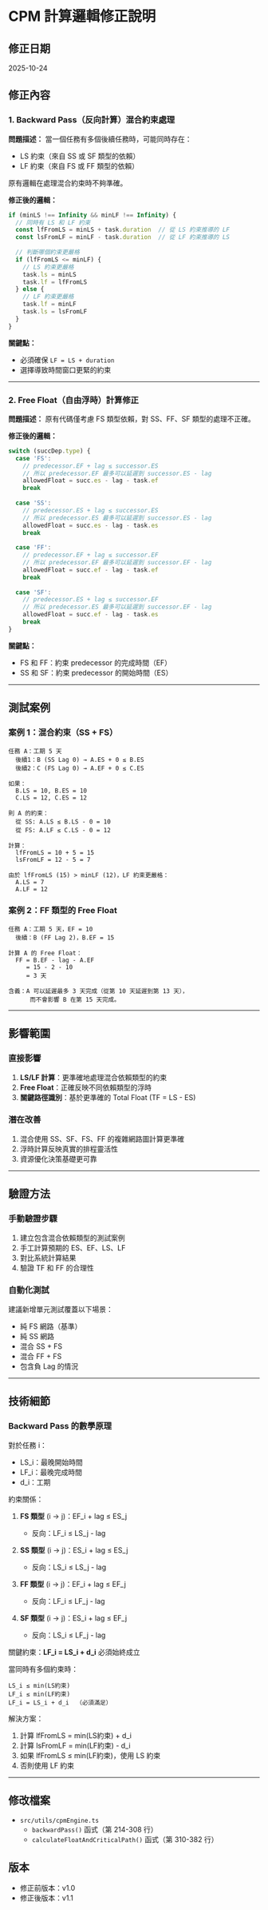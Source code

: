 # CPM 計算邏輯修正說明

## 修正日期
2025-10-24

## 修正內容

### 1. Backward Pass（反向計算）混合約束處理

**問題描述：**
當一個任務有多個後續任務時，可能同時存在：
- LS 約束（來自 SS 或 SF 類型的依賴）
- LF 約束（來自 FS 或 FF 類型的依賴）

原有邏輯在處理混合約束時不夠準確。

**修正後的邏輯：**

```typescript
if (minLS !== Infinity && minLF !== Infinity) {
  // 同時有 LS 和 LF 約束
  const lfFromLS = minLS + task.duration  // 從 LS 約束推導的 LF
  const lsFromLF = minLF - task.duration  // 從 LF 約束推導的 LS
  
  // 判斷哪個約束更嚴格
  if (lfFromLS <= minLF) {
    // LS 約束更嚴格
    task.ls = minLS
    task.lf = lfFromLS
  } else {
    // LF 約束更嚴格
    task.lf = minLF
    task.ls = lsFromLF
  }
}
```

**關鍵點：**
- 必須確保 `LF = LS + duration`
- 選擇導致時間窗口更緊的約束

---

### 2. Free Float（自由浮時）計算修正

**問題描述：**
原有代碼僅考慮 FS 類型依賴，對 SS、FF、SF 類型的處理不正確。

**修正後的邏輯：**

```typescript
switch (succDep.type) {
  case 'FS':
    // predecessor.EF + lag ≤ successor.ES
    // 所以 predecessor.EF 最多可以延遲到 successor.ES - lag
    allowedFloat = succ.es - lag - task.ef
    break
    
  case 'SS':
    // predecessor.ES + lag ≤ successor.ES
    // 所以 predecessor.ES 最多可以延遲到 successor.ES - lag
    allowedFloat = succ.es - lag - task.es
    break
    
  case 'FF':
    // predecessor.EF + lag ≤ successor.EF
    // 所以 predecessor.EF 最多可以延遲到 successor.EF - lag
    allowedFloat = succ.ef - lag - task.ef
    break
    
  case 'SF':
    // predecessor.ES + lag ≤ successor.EF
    // 所以 predecessor.ES 最多可以延遲到 successor.EF - lag
    allowedFloat = succ.ef - lag - task.es
    break
}
```

**關鍵點：**
- FS 和 FF：約束 predecessor 的完成時間（EF）
- SS 和 SF：約束 predecessor 的開始時間（ES）

---

## 測試案例

### 案例 1：混合約束（SS + FS）

```
任務 A：工期 5 天
  後續1：B (SS Lag 0) → A.ES + 0 ≤ B.ES
  後續2：C (FS Lag 0) → A.EF + 0 ≤ C.ES

如果：
  B.LS = 10, B.ES = 10
  C.LS = 12, C.ES = 12

則 A 的約束：
  從 SS: A.LS ≤ B.LS - 0 = 10
  從 FS: A.LF ≤ C.LS - 0 = 12

計算：
  lfFromLS = 10 + 5 = 15
  lsFromLF = 12 - 5 = 7

由於 lfFromLS (15) > minLF (12)，LF 約束更嚴格：
  A.LS = 7
  A.LF = 12
```

### 案例 2：FF 類型的 Free Float

```
任務 A：工期 5 天，EF = 10
  後續：B (FF Lag 2)，B.EF = 15

計算 A 的 Free Float：
  FF = B.EF - lag - A.EF
     = 15 - 2 - 10
     = 3 天
     
含義：A 可以延遲最多 3 天完成（從第 10 天延遲到第 13 天），
      而不會影響 B 在第 15 天完成。
```

---

## 影響範圍

### 直接影響
1. **LS/LF 計算**：更準確地處理混合依賴類型的約束
2. **Free Float**：正確反映不同依賴類型的浮時
3. **關鍵路徑識別**：基於更準確的 Total Float (TF = LS - ES)

### 潛在改善
1. 混合使用 SS、SF、FS、FF 的複雜網路圖計算更準確
2. 浮時計算反映真實的排程靈活性
3. 資源優化決策基礎更可靠

---

## 驗證方法

### 手動驗證步驟
1. 建立包含混合依賴類型的測試案例
2. 手工計算預期的 ES、EF、LS、LF
3. 對比系統計算結果
4. 驗證 TF 和 FF 的合理性

### 自動化測試
建議新增單元測試覆蓋以下場景：
- 純 FS 網路（基準）
- 純 SS 網路
- 混合 SS + FS
- 混合 FF + FS
- 包含負 Lag 的情況

---

## 技術細節

### Backward Pass 的數學原理

對於任務 i：
- LS_i：最晚開始時間
- LF_i：最晚完成時間
- d_i：工期

約束關係：
1. **FS 類型** (i → j)：EF_i + lag ≤ ES_j
   - 反向：LF_i ≤ LS_j - lag

2. **SS 類型** (i → j)：ES_i + lag ≤ ES_j
   - 反向：LS_i ≤ LS_j - lag

3. **FF 類型** (i → j)：EF_i + lag ≤ EF_j
   - 反向：LF_i ≤ LF_j - lag

4. **SF 類型** (i → j)：ES_i + lag ≤ EF_j
   - 反向：LS_i ≤ LF_j - lag

關鍵約束：**LF_i = LS_i + d_i** 必須始終成立

當同時有多個約束時：
```
LS_i ≤ min(LS約束)
LF_i ≤ min(LF約束)
LF_i = LS_i + d_i  （必須滿足）
```

解決方案：
1. 計算 lfFromLS = min(LS約束) + d_i
2. 計算 lsFromLF = min(LF約束) - d_i
3. 如果 lfFromLS ≤ min(LF約束)，使用 LS 約束
4. 否則使用 LF 約束

---

## 修改檔案
- `src/utils/cpmEngine.ts`
  - `backwardPass()` 函式（第 214-308 行）
  - `calculateFloatAndCriticalPath()` 函式（第 310-382 行）

## 版本
- 修正前版本：v1.0
- 修正後版本：v1.1
